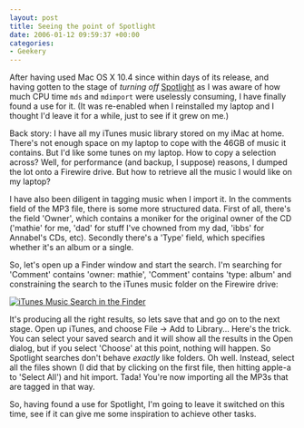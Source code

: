 ```yaml
---
layout: post
title: Seeing the point of Spotlight
date: 2006-01-12 09:59:37 +00:00
categories:
- Geekery
---
```

After having used Mac OS X 10.4 since within days of its release, and having gotten to the stage of <em>turning off</em> <a href="http://www.apple.com/macosx/features/spotlight/">Spotlight</a> as I was aware of how much CPU time <code>mds</code> and <code>mdimport</code> were uselessly consuming, I have finally found a use for it.  (It was re-enabled when I reinstalled my laptop and I thought I'd leave it for a while, just to see if it grew on me.)

Back story:  I have all my iTunes music library stored on my iMac at home.  There's not enough space on my laptop to cope with the 46GB of music it contains.  But I'd like some tunes on my laptop.  How to copy a selection across?  Well, for performance (and backup, I suppose) reasons, I dumped the lot onto a Firewire drive.  But how to retrieve all the music I would like on my laptop?

I have also been diligent in tagging music when I import it.  In the comments field of the MP3 file, there is some more structured data.  First of all, there's the field 'Owner', which contains a moniker for the original owner of the CD ('mathie' for me, 'dad' for stuff I've chowned from my dad, 'ibbs' for Annabel's CDs, etc).  Secondly there's a 'Type' field, which specifies whether it's an album or a single.

So, let's open up a Finder window and start the search.  I'm searching for 'Comment' contains 'owner: mathie', 'Comment' contains 'type: album' and constraining the search to the iTunes music folder on the Firewire drive:

<a href="http://woss.name/wp-content/iTunesMusicSearch.png"><img src='/wp-content/thumb-iTunesMusicSearch.png' alt='iTunes Music Search in the Finder' class='centered' /></a>

It's producing all the right results, so lets save that and go on to the next stage.  Open up iTunes, and choose File -> Add to Library...  Here's the trick.  You can select your saved search and it will show all the results in the Open dialog, but if you select 'Choose' at this point, nothing will happen.  So Spotlight searches don't behave <em>exactly</em> like folders.  Oh well.  Instead, select all the files shown (I did that by clicking on the first file, then hitting apple-a to 'Select All') and hit import.  Tada!  You're now importing all the MP3s that are tagged in that way.

So, having found a use for Spotlight, I'm going to leave it switched on this time, see if it can give me some inspiration to achieve other tasks.
